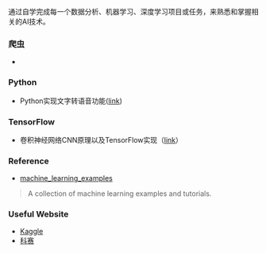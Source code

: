 


通过自学完成每一个数据分析、机器学习、深度学习项目或任务，来熟悉和掌握相关的AI技术。


### 爬虫
- 

### Python
- Python实现文字转语音功能([link](https://github.com/iphysresearch/AI_Programs/tree/master/Python实现文字转语音功能))

### TensorFlow
- 卷积神经网络CNN原理以及TensorFlow实现（[link](https://github.com/iphysresearch/AI_Programs/tree/master/卷积神经网络CNN原理以及TensorFlow实现)）


### Reference
- [machine_learning_examples](https://github.com/lazyprogrammer/machine_learning_examples)
> A collection of machine learning examples and tutorials.

### Useful Website
- [Kaggle](https://www.kaggle.com)
- [科赛](https://www.kesci.com)
